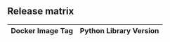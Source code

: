 ## Release matrix

| Docker Image Tag | Python Library Version |
|------------------|------------------------|

